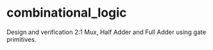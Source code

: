 # combinational_logic
Design and verification 2:1 Mux, Half  Adder and Full Adder using gate primitives.
